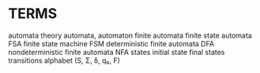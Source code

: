 # TERMS

automata theory
automata, automaton
finite automata
finite state automata FSA
finite state machine FSM
deterministic finite automata DFA
nondeterministic finite automata NFA
states
initial state
final states
transitions
alphabet
(S, Σ, δ, q₀, F)
